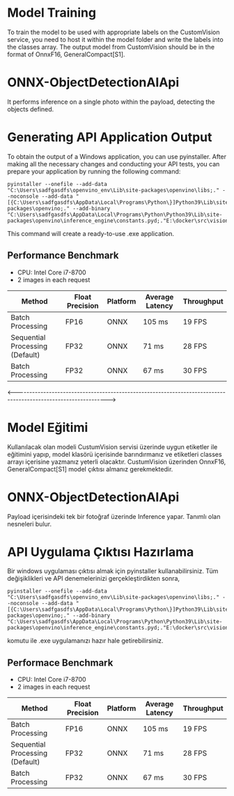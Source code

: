 # Model Training

To train the model to be used with appropriate labels on the CustomVision service,
you need to host it within the model folder and write the labels into the classes array.
The output model from CustomVision should be in the format of OnnxF16, GeneralCompact[S1].

# ONNX-ObjectDetectionAIApi

It performs inference on a single photo within the payload,
detecting the objects defined.

# Generating API Application Output

To obtain the output of a Windows application, you can use pyinstaller. After making all the necessary changes and conducting your API tests, you can prepare your application by running the following command:
```
pyinstaller --onefile --add-data "C:\Users\sadfgasdfs\openvino_env\Lib\site-packages\openvino\libs;." --noconsole --add-data "[{C:\Users\sadfgasdfs\AppData\Local\Programs\Python\}]Python39\Lib\site-packages\openvino;." --add-binary "C:\Users\sadfgasdfs\AppData\Local\Programs\Python\Python39\Lib\site-packages\openvino\inference_engine\constants.pyd;."E:\docker\src\vision\app.py

```
This command will create a ready-to-use .exe application.

## Performance Benchmark

- CPU: Intel Core i7-8700 
- 2 images in each request

| Method | Float Precision | Platform | Average Latency | Throughput |
|---|---|---|---|---|
| Batch Processing | FP16 | ONNX | 105 ms | 19 FPS |
| Sequential Processing (Default) | FP32 | ONNX | 71 ms | 28 FPS |
| Batch Processing | FP32 | ONNX | 67 ms | 30 FPS |

<--------------------------------------------------------------------------------------------------------------->

# Model Eğitimi

Kullanılacak olan modeli CustumVision servisi üzerinde uygun etiketler ile eğitimini yapıp, 
model klasörü içerisinde barındırmanız ve etiketleri classes arrayı içerisine yazmanız yeterli olacaktır.
CustumVision üzerinden OnnxF16, GeneralCompact[S1] model çıktısı almanız gerekmektedir.

# ONNX-ObjectDetectionAIApi

Payload içerisindeki tek bir fotoğraf üzerinde Inference yapar.
Tanımlı olan nesneleri bulur.

# API Uygulama Çıktısı Hazırlama

Bir windows uygulaması çıktısı almak için pyinstaller kullanabilirsiniz.
Tüm değişiklikleri ve API denemelerinizi gerçekleştirdikten sonra,
```
pyinstaller --onefile --add-data "C:\Users\sadfgasdfs\openvino_env\Lib\site-packages\openvino\libs;." --noconsole --add-data "[{C:\Users\sadfgasdfs\AppData\Local\Programs\Python\}]Python39\Lib\site-packages\openvino;." --add-binary "C:\Users\sadfgasdfs\AppData\Local\Programs\Python\Python39\Lib\site-packages\openvino\inference_engine\constants.pyd;."E:\docker\src\vision\app.py

```
komutu ile .exe uygulamanızı hazır hale getirebilirsiniz.


## Performace Benchmark

- CPU: Intel Core i7-8700 
- 2 images in each request

| Method | Float Precision | Platform | Average Latency | Throughput |
|---|---|---|---|---|
| Batch Processing | FP16 | ONNX | 105 ms | 19 FPS |
| Sequential Processing (Default) | FP32 | ONNX | 71 ms | 28 FPS |
| Batch Processing | FP32 | ONNX | 67 ms | 30 FPS |
